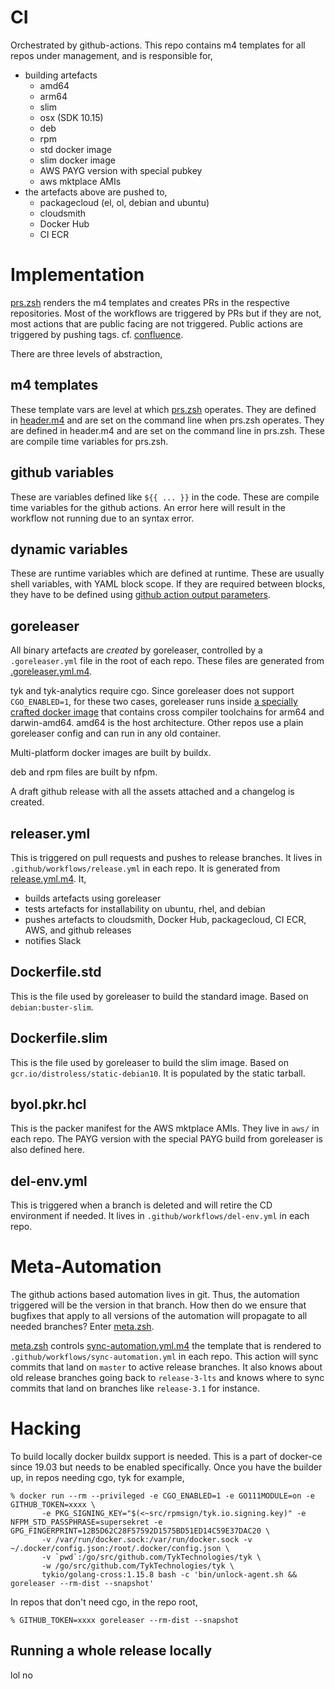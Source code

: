 # CI
Orchestrated by github-actions. This repo contains m4 templates for all repos under management, and is responsible for,

- building artefacts
  - amd64
  - arm64
  - slim
  - osx (SDK 10.15)
  - deb
  - rpm
  - std docker image
  - slim docker image
  - AWS PAYG version with special pubkey
  - aws mktplace AMIs
- the artefacts above are pushed to,
  - packagecloud (el, ol, debian and ubuntu)
  - cloudsmith
  - Docker Hub
  - CI ECR
  
# Implementation
[prs.zsh](prs.zsh) renders the m4 templates and creates PRs in the respective repositories. Most of the workflows are triggered by PRs but if they are not, most actions that are public facing are not triggered. Public actions are triggered by pushing tags. cf. [confluence](https://tyktech.atlassian.net/wiki/spaces/EN/pages/449708061/Release+Engineering).

There are three levels of abstraction,

## m4 templates
These template vars are level at which [prs.zsh](prs.zsh) operates. They are defined in [header.m4](header.m4) and are set on the command line when prs.zsh operates. They are defined in header.m4 and are set on the command line in prs.zsh. These are compile time variables for prs.zsh. 

## github variables
These are variables defined like `${{ ... }}` in the code. These are compile time variables for the github actions. An error here will result in the workflow not running due to an syntax error.

## dynamic variables
These are runtime variables which are defined at runtime. These are usually shell variables, with YAML block scope. If they are required between blocks, they have to be defined using [github action output parameters](https://docs.github.com/en/actions/reference/workflow-commands-for-github-actions#setting-an-output-parameter).

## goreleaser
All binary artefacts are _created_ by goreleaser, controlled by a `.goreleaser.yml` file in the root of each repo. These files are generated from [.goreleaser.yml.m4](.goreleaser.yml.m4).

tyk and tyk-analytics require cgo. Since goreleaser does not support `CGO_ENABLED=1`, for these two cases, goreleaser runs inside [a specially crafted docker image](https://github.com/TykTechnologies/golang-cross) that contains cross compiler toolchains for arm64 and darwin-amd64. amd64 is the host architecture. Other repos use a plain goreleaser config and can run in any old container.

Multi-platform docker images are built by buildx.

deb and rpm files are built by nfpm.

A draft github release with all the assets attached and a changelog is created.

## releaser.yml
This is triggered on pull requests and pushes to release branches. It lives in `.github/workflows/release.yml` in each repo. It is generated from [release.yml.m4](release.yml.m4). It,

- builds artefacts using goreleaser
- tests artefacts for installability on ubuntu, rhel, and debian
- pushes artefacts to cloudsmith, Docker Hub, packagecloud, CI ECR, AWS, and github releases
- notifies Slack

## Dockerfile.std
This is the file used by goreleaser to build the standard image. Based on `debian:buster-slim`.

## Dockerfile.slim
This is the file used by goreleaser to build the slim image. Based on `gcr.io/distroless/static-debian10`. It is populated by the static tarball.

## byol.pkr.hcl
This is the packer manifest for the AWS mktplace AMIs. They live in `aws/` in each repo. The PAYG version with the special PAYG build from goreleaser is also defined here.

## del-env.yml
This is triggered when a branch is deleted and will retire the CD environment if needed. It lives in `.github/workflows/del-env.yml` in each repo.

# Meta-Automation
The github actions based automation lives in git. Thus, the automation triggered will be the version in that branch. How then do we ensure that bugfixes that apply to all versions of the automation will propagate to all needed branches? Enter [meta.zsh](meta.zsh).

[meta.zsh](meta.zsh) controls [sync-automation.yml.m4](sync-automation.yml.m4) the template that is rendered to `.github/workflows/sync-automation.yml` in each repo. This action will sync commits that land on `master` to active release branches. It also knows about old release branches going back to `release-3-lts` and knows where to sync commits that land on branches like `release-3.1` for instance.

# Hacking
To build locally docker buildx support is needed. This is a part of docker-ce since 19.03 but needs to be enabled specifically. Once you have the builder up, in repos needing cgo, tyk for example,

```shell
% docker run --rm --privileged -e CGO_ENABLED=1 -e GO111MODULE=on -e GITHUB_TOKEN=xxxx \
       -e PKG_SIGNING_KEY="$(<~src/rpmsign/tyk.io.signing.key)" -e NFPM_STD_PASSPHRASE=supersekret -e GPG_FINGERPRINT=12B5D62C28F57592D1575BD51ED14C59E37DAC20 \
       -v /var/run/docker.sock:/var/run/docker.sock -v ~/.docker/config.json:/root/.docker/config.json \
       -v `pwd`:/go/src/github.com/TykTechnologies/tyk \
       -w /go/src/github.com/TykTechnologies/tyk \
       tykio/golang-cross:1.15.8 bash -c 'bin/unlock-agent.sh && goreleaser --rm-dist --snapshot' 
```

In repos that don't need cgo, in the repo root,

``` shellsession
% GITHUB_TOKEN=xxxx goreleaser --rm-dist --snapshot
```

## Running a whole release locally

lol no
